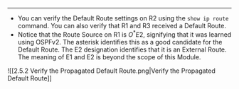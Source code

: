 
---
- You can verify the Default Route settings on R2 using the `show ip route` command.
  You can also verify that R1 and R3 received a Default Route.
- Notice that the Route Source on R1 is $O^*E2$, signifying that it was learned using OSPFv2.
  The asterisk identifies this as a good candidate for the Default Route.
  The E2 designation identifies that it is an External Route.
  The meaning of E1 and E2 is beyond the scope of this Module.

![[2.5.2 Verify the Propagated Default Route.png|Verify the Propagated Default Route]]